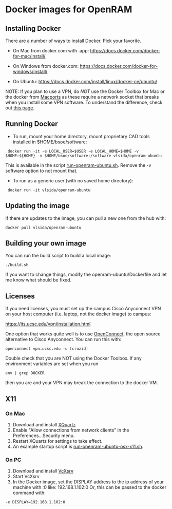# Docker images for OpenRAM #

## Installing Docker ##

There are a number of ways to install Docker.  Pick your favorite.


* On Mac from docker.com with .app:
 https://docs.docker.com/docker-for-mac/install/

* On Windows from docker.com:
 https://docs.docker.com/docker-for-windows/install/

* On Ubuntu:
 https://docs.docker.com/install/linux/docker-ce/ubuntu/

NOTE: If you plan to use a VPN, do *NOT* use the Docker Toolbox for
Mac or the docker from [Macports](https://www.macports.org/
"Macports") as these require a network socket that breaks when you
install some VPN software. To understand the difference, check out [this
page](https://docs.docker.com/docker-for-mac/docker-toolbox/).

## Running Docker ## 


* To run, mount your home directory, mount proprietary CAD tools installed in $HOME/bsoe/software:

```
 docker run -it -e LOCAL_USER=$USER -e LOCAL_HOME=$HOME -v $HOME:${HOME} -v $HOME/bsoe/software:/software vlsida/openram-ubuntu
 ```
This is available in the script [run-openram-ubuntu.sh](run-openram-ubuntu.sh). Remove the -v software option to not mount that.

* To run as a generic user (with no saved home directory):

```
 docker run -it vlsida/openram-ubuntu
```


## Updating the image ##

If there are updates to the image, you can pull a new one from the hub with:

```
docker pull vlsida/openram-ubuntu
```

## Building your own image ##

You can run the build script to build a local image:

```
./build.sh
```

If you want to change things, modify the openram-ubuntu/Dockerfile and let me know what should be fixed.

## Licenses ##

If you need licenses, you must set up the campus Cisco Anyconnect VPN on your
host computer (i.e. laptop, not the docker image) to campus:

https://its.ucsc.edu/vpn/installation.html

One option that works quite well is to use [OpenConnect](http://www.infradead.org/openconnect/), 
the open source alternative to Cisco Anyconnect. You can run this with:
```
openconnect vpn.ucsc.edu -u [cruzid]
```

Double check that you are NOT using the Docker Toolbox. If any environment variables are set when you run
```
env | grep DOCKER
```
then you are and your VPN may break the connection to the docker VM.

## X11 ##

### On Mac ###

1. Download and install [XQuartz](https://www.xquartz.org/)
2. Enable "Allow connections from network clients" in the Preferences...Security menu.
3. Restart XQuartz for settings to take effect.
4. An example startup script is [run-openram-ubuntu-osx-x11.sh](run-openram-ubuntu-osx-x11.sh).

### On PC ###

1. Download and install [VcXsrv](https://sourceforge.net/projects/vcxsrv/)
2. Start VcXsrv
3. In the Docker image, set the DISPLAY address to the ip address of your machine with :0 like: 192.168.1.102:0
Or, this can be passed to the docker command with:
```
-e DISPLAY=192.168.1.102:0
```
